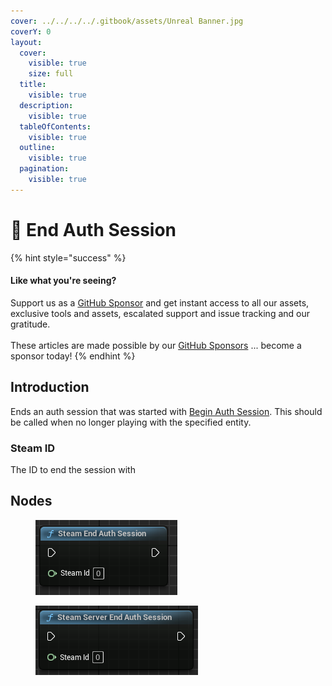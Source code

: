 ```yaml
---
cover: ../../../../.gitbook/assets/Unreal Banner.jpg
coverY: 0
layout:
  cover:
    visible: true
    size: full
  title:
    visible: true
  description:
    visible: true
  tableOfContents:
    visible: true
  outline:
    visible: true
  pagination:
    visible: true
---
```


# 🔵 End Auth Session

{% hint style="success" %}
#### Like what you're seeing?

Support us as a [GitHub Sponsor](../../../../where-to-buy/become-a-sponsor.md) and get instant access to all our assets, exclusive tools and assets, escalated support and issue tracking and our gratitude.\
\
These articles are made possible by our [GitHub Sponsors](../../../../where-to-buy/become-a-sponsor.md) ... become a sponsor today!
{% endhint %}

## Introduction

Ends an auth session that was started with [Begin Auth Session](begin-auth-session.md). This should be called when no longer playing with the specified entity.

### Steam ID

The ID to end the session with

## Nodes

<figure><img src="../../../../.gitbook/assets/image (21) (1).png" alt=""><figcaption></figcaption></figure>

<figure><img src="../../../../.gitbook/assets/image (273).png" alt=""><figcaption></figcaption></figure>
